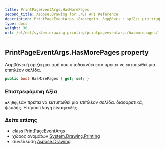 ```yaml
---
title: PrintPageEventArgs.HasMorePages
second_title: Aspose.Drawing for .NET API Reference
description: PrintPageEventArgs ιδιοκτησία. Λαμβάνει ή ορίζει μια τιμή που υποδεικνύει εάν πρέπει να εκτυπωθεί μια επιπλέον σελίδα.
type: docs
weight: 30
url: /el/net/system.drawing.printing/printpageeventargs/hasmorepages/
---
```

## PrintPageEventArgs.HasMorePages property

Λαμβάνει ή ορίζει μια τιμή που υποδεικνύει εάν πρέπει να εκτυπωθεί μια επιπλέον σελίδα.

```csharp
public bool HasMorePages { get; set; }
```

### Επιστρεφόμενη Αξία

`αληθής`εάν πρέπει να εκτυπωθεί μια επιπλέον σελίδα. διαφορετικά, ψευδής. Η προεπιλογή είναι`ψευδής` .

### Δείτε επίσης

* class [PrintPageEventArgs](../)
* χώρος ονομάτων [System.Drawing.Printing](../../printpageeventargs/)
* συνέλευση [Aspose.Drawing](../../../)


